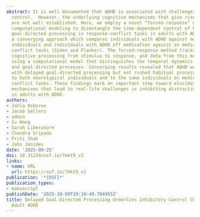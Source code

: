 ```yaml
---
abstract: It is well documented that ADHD is associated with challenges in inhibitory
  control.  However, the underlying cognitive mechanisms that give rise to these difficulties
  are not well established. Here, we employ a novel “forced-response” method with
  computational modeling to disentangle the time-dependent control of habitual and
  goal-directed processing in response-conflict tasks in adults with ADHD. We use
  a converging approach which compares individuals with ADHD against neurotypical
  individuals and individuals with ADHD off medication against on medication on two
  conflict tasks (Simon and Flanker). The forced-response method tracks moment-to-moment
  cognitive processing from stimulus to response, and data from this method was modeled
  using a computational model that distinguishes the temporal dynamics of habitual
  and goal-directed processes. Converging results revealed that ADHD was associated
  with delayed goal-directed processing but not rushed habitual processing when compared
  to both neurotypical individuals and to the same individuals on medication in both
  conflict tasks. These findings mark an important step toward elucidating the underlying
  mechanisms that lead to real-life challenges in inhibiting distracting information
  in adults with ADHD.
authors:
- Jahla Osborne
- Jacob Sellers
- admin
- Su Wang
- Sarah Liberatore
- Chandra Sripada
- Priti Shah
- John Jonides
date: '2025-09-25'
doi: 10.31234/osf.io/7mkt9_v2
links:
- name: URL
  url: https://osf.io/7mkt9_v2
publication: '*{OSF}*'
publication_types:
- manuscript
publishDate: '2025-10-09T19:10:49.704955Z'
title: Delayed Goal-Directed Processing Underlies Inhibitory Control Challenges in
  Adult ADHD
---
```

